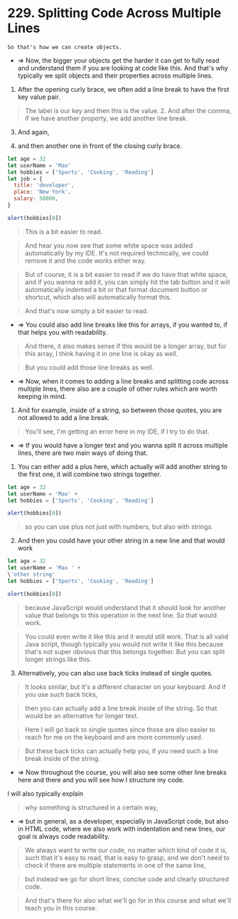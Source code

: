 # 229. Splitting Code Across Multiple Lines

```
So that's how we can create objects.
```

- => Now, the bigger your objects get the harder it can get to fully read and understand them if you are looking at code like this. And that's why typically we split objects and their properties across multiple lines.

1. After the opening curly brace, we often add a line break to have the first key value pair.

> The label is our key and then this is the value. 2. And after the comma, if we have another property, we add another line break.

3. And again,

4. and then another one in front of the closing curly brace.

```js
let age = 32
let userName = 'Max'
let hobbies = ['Sports', 'Cooking', 'Reading']
let job = {
  title: 'developer',
  place: 'New York',
  salary: 50000,
}

alert(hobbies[0])
```

> This is a bit easier to read.

> And hear you now see that some white space was added automatically by my IDE. It's not required technically, we could remove it and the code works either way.

> But of course, it is a bit easier to read if we do have that white space, and if you wanna re add it, you can simply hit the tab button and it will automatically indented a bit or that format document button or shortcut, which also will automatically format this.

> And that's now simply a bit easier to read.

- => You could also add line breaks like this for arrays, if you wanted to, if that helps you with readability.

> And there, it also makes sense if this would be a longer array, but for this array, I think having it in one line is okay as well.

> But you could add those line breaks as well.

- => Now, when it comes to adding a line breaks and splitting code across multiple lines, there also are a couple of other rules which are worth keeping in mind.

1. And for example, inside of a string, so between those quotes, you are not allowed to add a line break.

> You'll see, I'm getting an error here in my IDE, if I try to do that.

- => If you would have a longer text and you wanna split it across multiple lines, there are two main ways of doing that.

1. You can either add a plus here, which actually will add another string to the first one, it will combine two strings together.

```js
let age = 32
let userName = 'Max' +
let hobbies = ['Sports', 'Cooking', 'Reading']

alert(hobbies[0])

```

> so you can use plus not just with numbers, but also with strings.

2. And then you could have your other string in a new line and that would work

```js
let age = 32
let userName = 'Max ' +
\'other string'
let hobbies = ['Sports', 'Cooking', 'Reading']

alert(hobbies[0])
```

> because JavaScript would understand that it should look for another value that belongs to this operation in the next line. So that would work.

> You could even write it like this and it would still work. That is all valid Java script, though typically you would not write it like this because that's not super obvious that this belongs together. But you can split longer strings like this.

3. Alternatively, you can also use back ticks instead of single quotes.

> It looks similar, but it's a different character on your keyboard. And if you use such back ticks,

> then you can actually add a line break inside of the string. So that would be an alternative for longer text.

> Here I will go back to single quotes since those are also easier to reach for me on the keyboard and are more commonly used.

> But these back ticks can actually help you, if you need such a line break inside of the string.

- => Now throughout the course, you will also see some other line breaks here and there and you will see how I structure my code.

I will also typically explain

> why something is structured in a certain way,

- => but in general, as a developer, especially in JavaScript code, but also in HTML code, where we also work with indentation and new lines, our goal is always code readability.

> We always want to write our code, no matter which kind of code it is, such that it's easy to read, that is easy to grasp, and we don't need to check if there are multiple statements in one of the same line,

> but instead we go for short lines, concise code and clearly structured code.

> And that's there for also what we'll go for in this course and what we'll teach you in this course.
